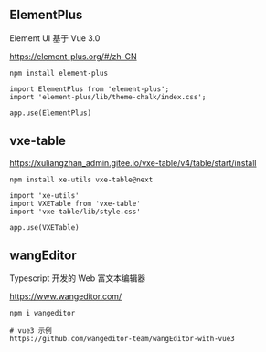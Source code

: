 ## ElementPlus

Element UI 基于 Vue 3.0 

https://element-plus.org/#/zh-CN

```
npm install element-plus

import ElementPlus from 'element-plus';
import 'element-plus/lib/theme-chalk/index.css';

app.use(ElementPlus)
```



## vxe-table

https://xuliangzhan_admin.gitee.io/vxe-table/v4/table/start/install

```
npm install xe-utils vxe-table@next

import 'xe-utils'
import VXETable from 'vxe-table'
import 'vxe-table/lib/style.css'

app.use(VXETable)
```



## wangEditor

Typescript 开发的 Web 富文本编辑器

https://www.wangeditor.com/

```
npm i wangeditor

# vue3 示例
https://github.com/wangeditor-team/wangEditor-with-vue3
```

